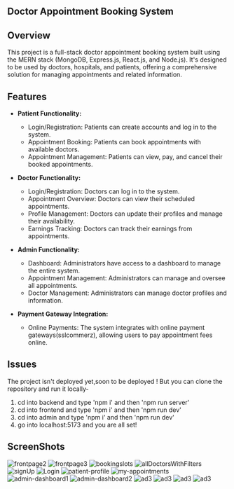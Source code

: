 ## Doctor Appointment Booking System

## Overview

This project is a full-stack doctor appointment booking system built using the MERN stack (MongoDB, Express.js, React.js, and Node.js).
It's designed to be used by doctors, hospitals, and patients, offering a comprehensive solution for managing appointments and related information.

## Features

* **Patient Functionality:**
    * Login/Registration: Patients can create accounts and log in to the system.
    * Appointment Booking: Patients can book appointments with available doctors.
    * Appointment Management: Patients can view, pay, and cancel their booked appointments.

* **Doctor Functionality:**
    * Login/Registration: Doctors can log in to the system.
    * Appointment Overview: Doctors can view their scheduled appointments.
    * Profile Management: Doctors can update their profiles and manage their availability.
    * Earnings Tracking: Doctors can track their earnings from appointments.

* **Admin Functionality:**
    * Dashboard: Administrators have access to a dashboard to manage the entire system.
    * Appointment Management: Administrators can manage and oversee all appointments.
    * Doctor Management: Administrators can manage doctor profiles and information.

* **Payment Gateway Integration:**
    * Online Payments: The system integrates with online payment gateways(sslcommerz), allowing users to pay appointment fees online.
## Issues
The project isn't deployed yet,soon to be deployed ! But you can clone the repository and run it locally-
  1. cd into backend and type 'npm i' and then 'npm run server'
  2. cd into frontend and type 'npm i' and then 'npm run dev'
  3. cd into admin and type 'npm i' and then 'npm run dev'
  4. go into localhost:5173 and you are all set!
      
## ScreenShots

![frontpage2](images/frontpage2.png)
![frontpage3](images/frontpage3.png)
![bookingslots](images/bookingslots.png)
![allDoctorsWithFilters](images/allDoctorsWithFilters.png)
![signUp](images/signUp.png)
![Login](images/Login.png)
![patient-profile](images/patient-profile.png)
![my-appointments](images/my-appointments.png)
![admin-dashboard1](images/admin-dashboard1.png)
![admin-dashboard2](images/admin-dashboard2.png)
![ad3](images/ad3.png)
![ad3](images/ad4.png)
![ad3](images/ad5.png)
![ad3](images/ad6.png)




